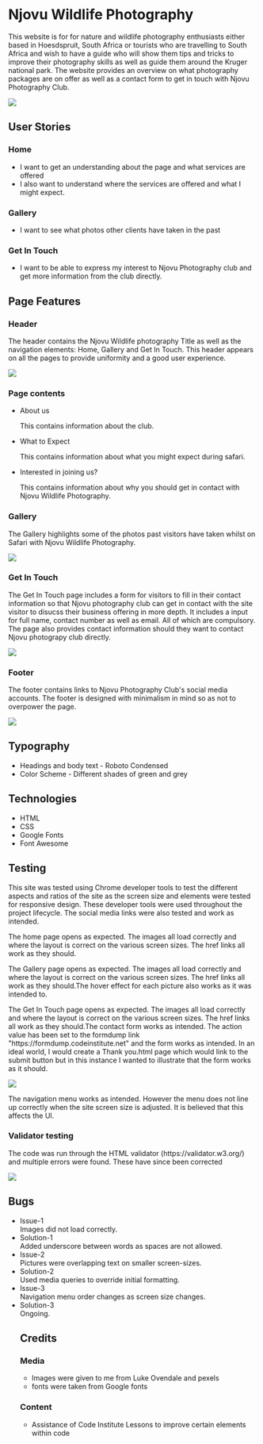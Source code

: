 <h1>Njovu Wildlife Photography</h1>
<p>This website is for for nature and wildlife photography enthusiasts either based in Hoesdspruit, South Africa or tourists who are travelling to South Africa and wish to have a guide who will show them tips and tricks to improve their photography skills as well as guide them around the Kruger national park. The website provides an overview on what photography packages are on offer as well as a contact form to get in touch with Njovu Photography Club.</p>
<img src="https://user-images.githubusercontent.com/111531426/198907338-d4eaf2d5-ee15-4e7e-bdbe-57e485b8e697.png">
<h2>User Stories</h2>
<h3>Home</h3>
<ul>
  <li>I want to get an understanding about the page and what services are offered</li>
  <li>I also want to understand where the services are offered and what I might expect.</li>
</ul>
<h3>Gallery</h3>
<ul>
  <li>I want to see what photos other clients have taken in the past</li>
</ul>
<h3>Get In Touch</h3>
<ul>
  <li>I want to be able to express my interest to Njovu Photography club and get more information from the club directly.</li>
</ul>
<h2>Page Features</h2>
<h3>Header</h3>
<p>The header contains the Njovu Wildlife photography Title as well as the navigation elements: Home, Gallery and Get In Touch. This header appears on all the pages to provide uniformity and a good user experience.</p>
<img src="https://user-images.githubusercontent.com/111531426/198906938-f8f360c2-1700-42f9-92e2-32d539f66d92.png">
<h3>Page contents</h3>
<ul>
  <li>About us</li>
  <p>This contains information about the club.</p>
    <li>What to Expect</li>
  <p>This contains information about what you might expect during safari.</p>
      <li>Interested in joining us?</li>
  <p>This contains information about why you should get in contact with Njovu Wildlife Photography.</p>
</ul>
<h3>Gallery</h3>
<p>The Gallery highlights some of the photos past visitors have taken whilst on Safari with Njovu Wildlife Photography.</p>
<img src="https://user-images.githubusercontent.com/111531426/198907800-0ddff6a5-f868-45a0-a4b3-149afeac6a9e.png">
<h3>Get In Touch</h3>
<p>The Get In Touch page includes a form for visitors to fill in their contact information so that Njovu photography club can get in contact with the site visitor to disucss their business offering in more depth. It includes a input for full name, contact number as well as email. All of which are compulsory. The page also provides contact information should they want to contact Njovu photograpy club directly.</p>
<img src="https://user-images.githubusercontent.com/111531426/198908097-1a9378e6-ac17-4777-ae89-eb34696c973d.png">
<h3>Footer</h3>
<p>The footer contains links to Njovu Photography Club's social media accounts. The footer is designed with minimalism in mind so as not to overpower the page.</p>
<img src="https://user-images.githubusercontent.com/111531426/198908100-05268636-cd22-46a6-bccd-dbc9fd737da6.png">
<h2>Typography</h2>
<ul>
  <li>Headings and body text - Roboto Condensed</li>
  <li>Color Scheme - Different shades of green and grey</li>
 </ul>
 <h2>Technologies</h2>
 <ul>
  <li>HTML</li>
  <li>CSS</li>
  <li>Google Fonts</li>
  <li>Font Awesome</li>
  </ul>
  <h2>Testing</h2>
  <p>This site was tested using Chrome developer tools to test the different aspects and ratios of the site as the screen size and elements were tested for responsive design. These developer tools were used throughout the project lifecycle. The social media links were also tested and work as intended.
  <p>The home page opens as expected. The images all load correctly and where the layout is correct on the various screen sizes. The href links all work as they should.</p>
    <p>The Gallery page opens as expected. The images all load correctly and where the layout is correct on the various screen sizes. The href links all work as they should.The hover effect for each picture also works as it was intended to.</p>
      <p>The Get In Touch page opens as expected. The images all load correctly and where the layout is correct on the various screen sizes. The href links all work as they should.The contact form works as intended. The action value has been set to the formdump link "https://formdump.codeinstitute.net" and the form works as intended. In an ideal world, I would create a Thank you.html page which would link to the submit button but in this instance I wanted to illustrate that the form works as it should.</p> 
<img src="https://user-images.githubusercontent.com/111531426/198909155-16281164-2a9b-4f69-881e-4e1c28fa9dc6.png">
<p>The navigation menu works as intended. However the menu does not line up correctly when the site screen size is adjusted. It is believed that this affects the UI.</p>
<h3> Validator testing</h3>
<p>The code was run through the HTML validator (https://validator.w3.org/) and multiple errors were found. These have since been corrected</p>
<img src="https://user-images.githubusercontent.com/111531426/198909561-b344349c-89b8-45c8-a782-ee7f33a65254.png">
<h2>Bugs</h2>
 <ul>
  <li>Issue-1</li>
  Images did not load correctly.
  <li>Solution-1</li>
  Added underscore between words as spaces are not allowed.
  <span>
    <li>Issue-2</li>
  Pictures were overlapping text on smaller screen-sizes.
  <li>Solution-2</li>
  Used media queries to override initial formatting.
  <li>Issue-3</li>
  Navigation menu order changes as screen size changes.
  <li>Solution-3</li>
  Ongoing.
<h2>Credits</h2>
    
  <h3>Media</h3>
    <ul>
    <li>Images were given to me from Luke Ovendale and pexels</li>
    <li>fonts were taken from Google fonts</li>
    </ul>
  <h3>Content</h3>
    <ul>
    <li>Assistance of Code Institute Lessons to improve certain elements within code</li>
       </ul>

  

 

     


